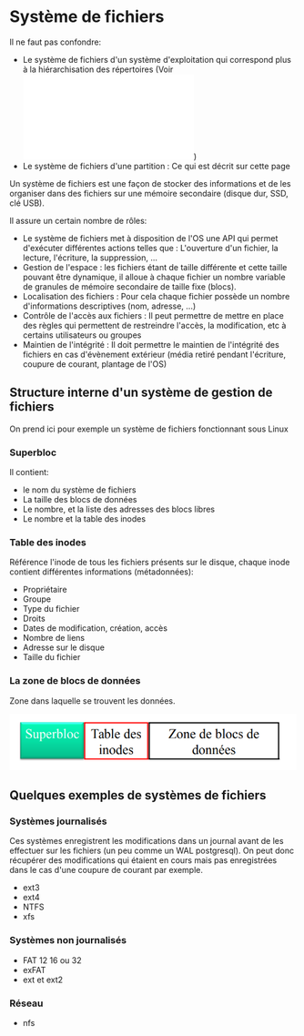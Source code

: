 # Système de fichiers

Il ne faut pas confondre:
- Le système de fichiers d'un système d'exploitation qui correspond plus à la hiérarchisation des répertoires (Voir ![Système de fichiers Linux](./os_linux_systeme_fichiers.md))
- Le système de fichiers d'une partition : Ce qui est décrit sur cette page

Un système de fichiers est une façon de stocker des informations et de les organiser dans des fichiers sur une mémoire secondaire (disque dur, SSD, clé USB).  

Il assure un certain nombre de rôles:
- Le système de fichiers met à disposition de l'OS une API qui permet d'exécuter différentes actions telles que : L'ouverture d'un fichier, la lecture, l'écriture, la suppression, ...
- Gestion de l'espace : les fichiers étant de taille différente et cette taille pouvant être dynamique, il alloue à chaque fichier un nombre variable de granules de mémoire secondaire de taille fixe (blocs).
- Localisation des fichiers : Pour cela chaque fichier possède un nombre d'informations descriptives (nom, adresse, ...)
- Contrôle de l'accès aux fichiers : Il peut permettre de mettre en place des règles qui permettent de restreindre l'accès, la modification, etc à certains utilisateurs ou groupes
- Maintien de l'intégrité : Il doit permettre le maintien de l'intégrité des fichiers en cas d'évènement extérieur (média retiré pendant l'écriture, coupure de courant, plantage de l'OS)

## Structure interne d'un système de gestion de fichiers

On prend ici pour exemple un système de fichiers fonctionnant sous Linux

### Superbloc

Il contient:
- le nom du système de fichiers
- La taille des blocs de données
- Le nombre, et la liste des adresses des blocs libres
- Le nombre et la table des inodes

### Table des inodes

Référence l'inode de tous les fichiers présents sur le disque, chaque inode contient différentes informations (métadonnées):
- Propriétaire
- Groupe
- Type du fichier
- Droits
- Dates de modification, création, accès
- Nombre de liens
- Adresse sur le disque
- Taille du fichier

### La zone de blocs de données

Zone dans laquelle se trouvent les données.

![Schéma systeme de fichiers](../../images/schema_systeme_fichiers.png)

## Quelques exemples de systèmes de fichiers

### Systèmes journalisés
Ces systèmes enregistrent les modifications dans un journal avant de les effectuer sur les fichiers (un peu comme un WAL postgresql). On peut donc récupérer des modifications qui étaient en cours mais pas enregistrées dans le cas d'une coupure de courant par exemple.

- ext3
- ext4
- NTFS
- xfs

### Systèmes non journalisés
- FAT 12 16 ou 32
- exFAT
- ext et ext2

### Réseau
- nfs
